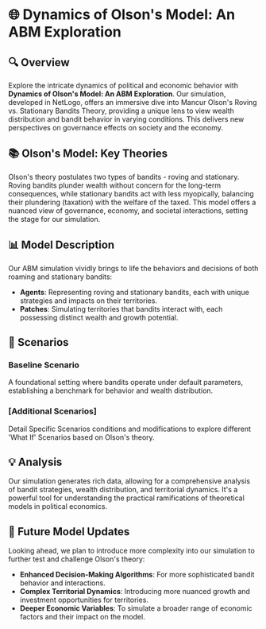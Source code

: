# **🌐 Dynamics of Olson's Model: An ABM Exploration**

## **🔍 Overview**
Explore the intricate dynamics of political and economic behavior with **Dynamics of Olson's Model: An ABM Exploration**. Our simulation, developed in NetLogo, offers an immersive dive into Mancur Olson's Roving vs. Stationary Bandits Theory, providing a unique lens to view wealth distribution and bandit behavior in varying conditions. This delivers new perspectives on governance effects on society and the economy.

## **📚 Olson's Model: Key Theories**
Olson's theory postulates two types of bandits - roving and stationary. Roving bandits plunder wealth without concern for the long-term consequences, while stationary bandits act with less myopically, balancing their plundering (taxation) with the welfare of the taxed. This model offers a nuanced view of governance, economy, and societal interactions, setting the stage for our simulation.

## **📊 Model Description**
Our ABM simulation vividly brings to life the behaviors and decisions of both roaming and stationary bandits:
- **Agents**: Representing roving and stationary bandits, each with unique strategies and impacts on their territories.
- **Patches**: Simulating territories that bandits interact with, each possessing distinct wealth and growth potential.

## **🌟 Scenarios**
### Baseline Scenario
A foundational setting where bandits operate under default parameters, establishing a benchmark for behavior and wealth distribution.

### [Additional Scenarios]
Detail Specific Scenarios conditions and modifications to explore different 'What If' Scenarios based on Olson's theory.

## **💡 Analysis**
Our simulation generates rich data, allowing for a comprehensive analysis of bandit strategies, wealth distribution, and territorial dynamics. It's a powerful tool for understanding the practical ramifications of theoretical models in political economics.

## **🚀 Future Model Updates**
Looking ahead, we plan to introduce more complexity into our simulation to further test and challenge Olson's theory:
- **Enhanced Decision-Making Algorithms**: For more sophisticated bandit behavior and interactions.
- **Complex Territorial Dynamics**: Introducing more nuanced growth and investment opportunities for territories.
- **Deeper Economic Variables**: To simulate a broader range of economic factors and their impact on the model.

